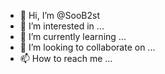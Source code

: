 - 👋 Hi, I’m @SooB2st
- 👀 I’m interested in ...
- 🌱 I’m currently learning ...
- 💞️ I’m looking to collaborate on ...
- 📫 How to reach me ...

<!---
SooB2st/SooB2st is a ✨ special ✨ repository because its `README.md` (this file) appears on your GitHub profile.
You can click the Preview link to take a look at your changes.
--->
